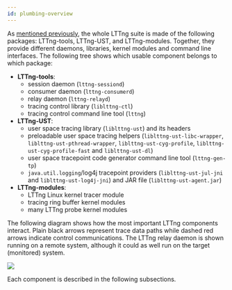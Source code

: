 ```yaml
---
id: plumbing-overview
---
```


As [mentioned previously](#doc-installing-lttng), the whole LTTng suite
is made of the following packages: LTTng-tools, LTTng-UST, and
LTTng-modules. Together, they provide different daemons, libraries,
kernel modules and command line interfaces. The following tree shows
which usable component belongs to which package:

  * **LTTng-tools**:
    * session daemon (`lttng-sessiond`)
    * consumer daemon (`lttng-consumerd`)
    * relay daemon (`lttng-relayd`)
    * tracing control library (`liblttng-ctl`)
    * tracing control command line tool (`lttng`)
  * **LTTng-UST**:
    * user space tracing library (`liblttng-ust`) and its headers
    * preloadable user space tracing helpers
      (`liblttng-ust-libc-wrapper`, `liblttng-ust-pthread-wrapper`,
      `liblttng-ust-cyg-profile`, `liblttng-ust-cyg-profile-fast`
      and `liblttng-ust-dl`)
    * user space tracepoint code generator command line tool
      (`lttng-gen-tp`)
    * `java.util.logging`/log4j tracepoint providers
      (`liblttng-ust-jul-jni` and `liblttng-ust-log4j-jni`) and JAR
      file (`liblttng-ust-agent.jar`)
  * **LTTng-modules**:
    * LTTng Linux kernel tracer module
    * tracing ring buffer kernel modules
    * many LTTng probe kernel modules

The following diagram shows how the most important LTTng components
interact. Plain black arrows represent trace data paths while dashed
red arrows indicate control communications. The LTTng relay daemon is
shown running on a remote system, although it could as well run on the
target (monitored) system.

<div class="img img-90">
    <object data="/images/docs/plumbing.svg" type="image/svg+xml">
        <img src="/images/docs/plumbing.svg">
    </object>
</div>

Each component is described in the following subsections.
